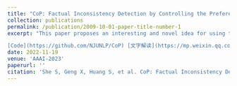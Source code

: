 ```yaml
---
title: "CoP: Factual Inconsistency Detection by Controlling the Preference"
collection: publications
permalink: /publication/2009-10-01-paper-title-number-1
excerpt: "This paper proposes an interesting and novel idea for using tweaked model behavior as an evaluation for factual consistency. The paper demonstrates the SOTA performance on the corresponding task.

[Code](https://github.com/NJUNLP/CoP) [文字解读](https://mp.weixin.qq.com/s/c3Wvp3b5hqN5CFvl2o92PQ) [Paper preprint](https://arxiv.org/abs/2212.01611)" 
date: 2022-11-19
venue: 'AAAI-2023'
paperurl: ''
citation: 'She S, Geng X, Huang S, et al. CoP: Factual Inconsistency Detection by Controlling the Preference[J]. arXiv preprint arXiv:2212.01611, 2022.'
---
```


